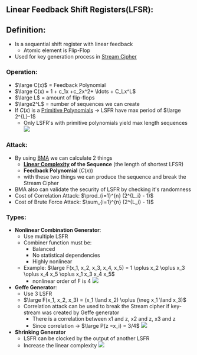 ## Linear Feedback Shift Registers(LFSR):
## Definition:
- Is a sequential shift register with linear feedback
	- Atomic element is Flip-Flop
- Used for key generation process in [Stream Cipher](Stream%20Cipher.md)
### Operation:
- $\large C(x)$ = Feedback Polynomial
- $\large C(x) = 1 + c_1x +c_2x^2+ \ldots + C_Lx^L$
-  $\large L$ = amount of flip-flops
- $\large2^L$ = number of sequences we can create
- If $C(x)$ is a [Primitive Polynomials](Primitive%20Polynomials.md) -> LSFR have max period of $\large 2^{L}-1$
	-  Only LSFR's with primitive polynomials yield max length sequences 
 ![](LSFR.png)
### Attack:
- By using [BMA](BMA.md) we can calculate 2 things
	- **[Linear Complexity](Linear%20Complexity.md) of the Sequence** (the length of shortest LFSR)
	- **Feedback Polynomial** ($C(x)$)
	- with these two things we can produce the sequence and break the Stream Cipher
- BMA also can validate the security of LSFR by checking it's randomness
- Cost of Correlation Attack: $\prod_{i=1}^{n} (2^{L_i} - 1)$
- Cost of Brute Force Attack: $\sum_{i=1}^{n} (2^{L_i} - 1)$
### Types:
- **Nonlinear Combination Generator**:
	- Use multiple LSFR
	- Combiner function must be:
		- Balanced
		- No statistical dependencies
		- Highly nonlinear
	- Example: $\large F(x_1, x_2, x_3, x_4, x_5) = 1 \oplus x_2 \oplus x_3 \oplus x_4 x_5 \oplus x_1 x_3 x_4 x_5$
		- nonlinear order of F is  4
	![](NCG.png)
- **Geffe Generator**:
	- Use 3 LSFR
	- $\large F(x_1, x_2, x_3) = (x_1 \land x_2) \oplus (\neg x_1 \land x_3)$
	- Correlation attack can be used to break the Stream cipher if key-stream was created by Geffe generator
		- There is a correlation between x1 and z, x2 and z, x3 and z 
		- Since correlation -> $\large P(z =x_i) = 3/4$
	![](GeffeGenrator.png)
- **Shrinking Generator**
	-  LSFR can be clocked by the output of another LSFR
	- Increase the linear complexity
	![](ShirinkingGenerator.png)